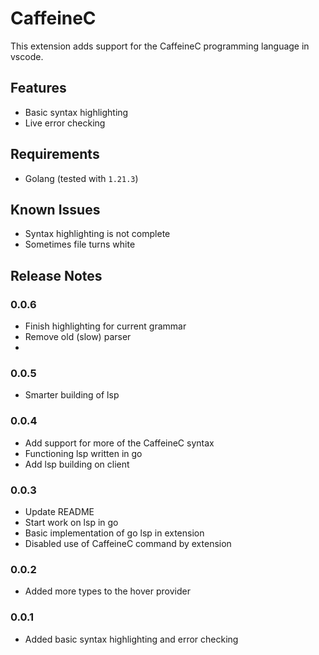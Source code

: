 # CaffeineC

This extension adds support for the CaffeineC programming language in vscode.

## Features

- Basic syntax highlighting
- Live error checking

## Requirements

- Golang (tested with `1.21.3`)

## Known Issues

- Syntax highlighting is not complete
- Sometimes file turns white

## Release Notes

### 0.0.6
- Finish highlighting for current grammar
- Remove old (slow) parser
- 

### 0.0.5
- Smarter building of lsp

### 0.0.4
- Add support for more of the CaffeineC syntax
- Functioning lsp written in go
- Add lsp building on client

### 0.0.3
- Update README
- Start work on lsp in go
- Basic implementation of go lsp in extension
- Disabled use of CaffeineC command by extension

### 0.0.2
- Added more types to the hover provider

### 0.0.1
- Added basic syntax highlighting and error checking